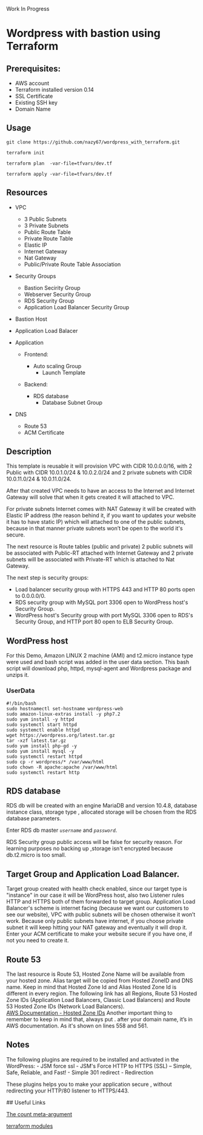 Work In Progress
# Wordpress with bastion using Terraform

## Prerequisites:

   - AWS account
   - Terraform installed version 0.14
   - SSL Certificate
   - Existing SSH key
   - Domain Name

## Usage

```
git clone https://github.com/nazy67/wordpress_with_terraform.git

terraform init

terraform plan  -var-file=tfvars/dev.tf

terraform apply -var-file=tfvars/dev.tf
```

## Resources

- VPC

  - 3 Public Subnets
  - 3 Private Subnets
  - Public Route Table
  - Private Route Table
  - Elastic IP
  - Internet Gateway
  - Nat Gateway
  - Public/Private Route Table Association

- Security Groups

  - Bastion Secirity Group
  - Webserver Security Group 
  - RDS Security Group
  - Application Load Balancer Security Group

- Bastion Host

- Application Load Balacer

- Application

  - Frontend:
    - Auto scaling Group
      - Launch Template
  
  - Backend:
    - RDS database
      - Database Subnet Group

- DNS
  - Route 53
  - ACM Certificate

## Description

This template is reusable it will provision VPC with CIDR 10.0.0.0/16, with  2 Public with CIDR 10.0.1.0/24 & 10.0.2.0/24 and 2 private subnets with CIDR 10.0.11.0/24 & 10.0.11.0/24.

After that created VPC needs to have an access to the Internet and Internet Gateway will solve that when it gets created it will attached to VPC.

For private subnets Internet comes with NAT Gateway it will be created with Elastic IP address (the reason behind it, if you want to updates your website it has to have static IP) which will attached to one of the public subnets, because in that manner private subnets won’t be open to the world it's secure. 

The next resource is Route tables (public and private) 2 public subnets will be associated with  Public-RT attached with Internet Gateway and 2 private subnets will be associated with  Private-RT which is attached to Nat Gateway. 

The next step is security groups:
 
  - Load balancer security group  with HTTPS 443 and HTTP 80 ports open to 0.0.0.0/0.
  - RDS security group with MySQL port 3306 open to WordPress host's Security Group. 
  - WordPress host's Security group with port MySQL 3306 open to RDS's Security Group, and HTTP port 80 open to ELB Security Group.

## WordPress host

For this Demo, Amazon LINUX 2 machine (AMI) and t2.micro instance type were used and bash script was added in the user data section. This bash script will download php, httpd, mysql-agent and Wordpress package and unzips it.  

### UserData
```
#!/bin/bash
sudo hostnamectl set-hostname wordpress-web
sudo amazon-linux-extras install -y php7.2
sudo yum install -y httpd 
sudo systemctl start httpd
sudo systemctl enable httpd
wget https://wordpress.org/latest.tar.gz
tar -xzf latest.tar.gz
sudo yum install php-gd -y
sudo yum install mysql -y 
sudo systemctl restart httpd
sudo cp -r wordpress/* /var/www/html
sudo chown -R apache:apache /var/www/html
sudo systemctl restart http   
```

## RDS database    
<p>
RDS db will be created with an engine MariaDB and version 10.4.8, database instance class, storage type , allocated storage will be chosen from the RDS database parameters. 

Enter RDS db master _```username```_ and _```password```_.

RDS Security group public access will be false for security reason. For learning purposes no backing up ,storage isn't encrypted because db.t2.micro is too small.  

## Target Group and Application Load Balancer. 

Target group created with health check enabled, since our target type is "instance" in our case it will be WordPress host, also two Listener rules HTTP and HTTPS both of them forwarded to target group. Application Load Balancer's scheme is internet facing (because we want our customers to see our website), VPC with public subnets  will be chosen otherwise it won’t work. Because only public subnets have internet, if you choose private subnet it will keep hitting your NAT gateway and eventually it will drop it. Enter your ACM certificate to make your website secure if you have one, if not you need to create it. 

## Route 53

The last resource is Route 53, Hosted Zone Name will be available from your hosted zone. Alias target will be copied from  Hosted ZoneID and DNS name. Keep in mind that Hosted Zone Id and Alias Hosted Zone Id is different in every region. The following link has all Regions, Route 53 Hosted Zone IDs (Application Load Balancers, Classic Load Balancers) and Route 53 Hosted Zone IDs (Network Load Balancers).  
[AWS Documentation - Hosted Zone IDs](https://docs.aws.amazon.com/general/latest/gr/elb.html)
Another important thing to remember to keep in mind that, always put . after your domain name, it’s in AWS  documentation. As it's shown on lines 558 and 561.

## Notes 
<p>
The following  plugins are required to be installed and activated in the WordPress: 
- JSM force ssl
  - JSM's Force HTTP to HTTPS (SSL) – Simple, Safe, Reliable, and Fast!
- Simple 301 redirect 
  - Redirection

These plugins helps you to make your application secure , without redirecting  your HTTP/80 listener to HTTPS/443.
</p>
## Useful Links

[The count meta-argument](https://www.terraform.io/docs/language/meta-arguments/count.html)

[terraform modules](https://registry.terraform.io/modules/erkinsinc/wordpress/aws/latest?tab=resources)
